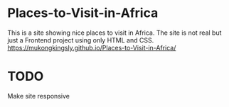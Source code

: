 # Places-to-Visit-in-Africa
This is a site showing nice places to visit in Africa. The site is not real but just a Frontend project using only HTML and CSS.
https://mukongkingsly.github.io/Places-to-Visit-in-Africa/


# TODO
Make site responsive
